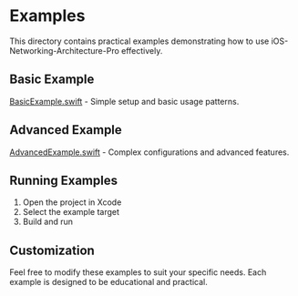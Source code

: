 # Examples

This directory contains practical examples demonstrating how to use iOS-Networking-Architecture-Pro effectively.

## Basic Example

[BasicExample.swift](BasicExample.swift) - Simple setup and basic usage patterns.

## Advanced Example

[AdvancedExample.swift](AdvancedExample.swift) - Complex configurations and advanced features.

## Running Examples

1. Open the project in Xcode
2. Select the example target
3. Build and run

## Customization

Feel free to modify these examples to suit your specific needs. Each example is designed to be educational and practical.
